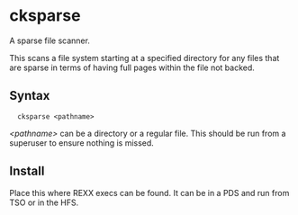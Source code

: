 # cksparse

A sparse file scanner.

This scans a file system starting at a specified directory for any files that are sparse in terms of having full pages within the file not backed.

## Syntax
      cksparse <pathname>
      
_\<pathname\>_ can be a directory or a regular file.  This should be run from a superuser to ensure nothing is missed.

## Install
Place this where REXX execs can be found.  It can be in a PDS and run from TSO or in the HFS.

